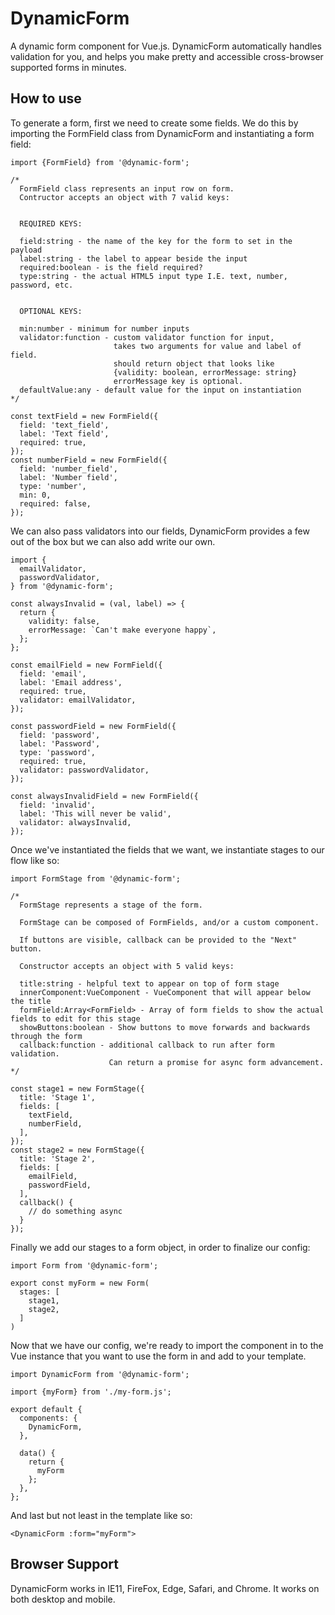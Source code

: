 # DynamicForm

A dynamic form component for Vue.js. DynamicForm automatically handles validation for you, and helps you make pretty and accessible cross-browser supported forms in minutes.

## How to use

To generate a form, first we need to create some fields. We do this by importing the FormField class from DynamicForm and instantiating a form field:

```
import {FormField} from '@dynamic-form';

/*
  FormField class represents an input row on form.
  Contructor accepts an object with 7 valid keys:


  REQUIRED KEYS:

  field:string - the name of the key for the form to set in the payload
  label:string - the label to appear beside the input
  required:boolean - is the field required?
  type:string - the actual HTML5 input type I.E. text, number, password, etc.


  OPTIONAL KEYS:

  min:number - minimum for number inputs
  validator:function - custom validator function for input,
                       takes two arguments for value and label of field.
                       should return object that looks like
                       {validity: boolean, errorMessage: string}
                       errorMessage key is optional.
  defaultValue:any - default value for the input on instantiation
*/

const textField = new FormField({
  field: 'text_field',
  label: 'Text field',
  required: true,
});
const numberField = new FormField({
  field: 'number_field',
  label: 'Number field',
  type: 'number',
  min: 0,
  required: false,
});
```

We can also pass validators into our fields, DynamicForm provides a few out of the box but we can also add write our own.

```
import {
  emailValidator,
  passwordValidator,
} from '@dynamic-form';

const alwaysInvalid = (val, label) => {
  return {
    validity: false,
    errorMessage: `Can't make everyone happy`,
  };
};

const emailField = new FormField({
  field: 'email',
  label: 'Email address',
  required: true,
  validator: emailValidator,
});

const passwordField = new FormField({
  field: 'password',
  label: 'Password',
  type: 'password',
  required: true,
  validator: passwordValidator,
});

const alwaysInvalidField = new FormField({
  field: 'invalid',
  label: 'This will never be valid',
  validator: alwaysInvalid,
});
```

Once we've instantiated the fields that we want, we instantiate stages to our flow like so:

```
import FormStage from '@dynamic-form';

/*
  FormStage represents a stage of the form.

  FormStage can be composed of FormFields, and/or a custom component.

  If buttons are visible, callback can be provided to the "Next" button.

  Constructor accepts an object with 5 valid keys:

  title:string - helpful text to appear on top of form stage
  innerComponent:VueComponent - VueComponent that will appear below the title
  formField:Array<FormField> - Array of form fields to show the actual fields to edit for this stage
  showButtons:boolean - Show buttons to move forwards and backwards through the form
  callback:function - additional callback to run after form validation.
                      Can return a promise for async form advancement.
*/

const stage1 = new FormStage({
  title: 'Stage 1',
  fields: [
    textField,
    numberField,
  ],
});
const stage2 = new FormStage({
  title: 'Stage 2',
  fields: [
    emailField,
    passwordField,
  ],
  callback() {
    // do something async
  }
});
```

Finally we add our stages to a form object, in order to finalize our config:

```
import Form from '@dynamic-form';

export const myForm = new Form(
  stages: [
    stage1,
    stage2,
  ]
)

```

Now that we have our config, we're ready to import the component in to the Vue instance that you want to use the form in and add to your template.

```
import DynamicForm from '@dynamic-form';

import {myForm} from './my-form.js';

export default {
  components: {
    DynamicForm,
  },

  data() {
    return {
      myForm
    };
  },
};
```

And last but not least in the template like so:

```
<DynamicForm :form="myForm">
```

## Browser Support

DynamicForm works in IE11, FireFox, Edge, Safari, and Chrome. It works on both desktop and mobile.